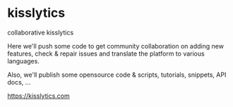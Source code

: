 # kisslytics
collaborative kisslytics

Here we'll push some code to get community collaboration on adding new features, check & repair issues and translate the platform to various languages.

Also, we'll publish some opensource code & scripts, tutorials, snippets, API docs, ...

https://kisslytics.com
